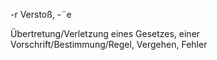 -r Verstoß, -¨e

Übertretung/Verletzung eines Gesetzes, einer Vorschrift/Bestimmung/Regel, Vergehen, Fehler